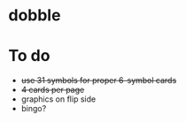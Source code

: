 # dobble


# To do

* ~~use 31 symbols for proper 6-symbol cards~~
* ~~4 cards per page~~
* graphics on flip side
* bingo?